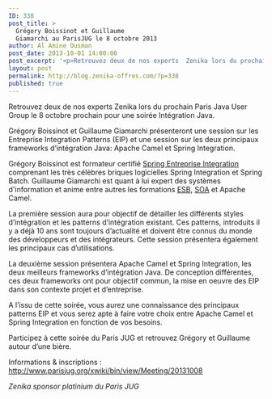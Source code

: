 ```yaml
---
ID: 338
post_title: >
  Grégory Boissinot et Guillaume
  Giamarchi au ParisJUG le 8 octobre 2013
author: Al Amine Ousman
post_date: 2013-10-01 14:00:00
post_excerpt: '<p>Retrouvez deux de nos experts  Zenika lors du prochain Paris Java User Group le 8 octobre prochain pour une soirée Intégration Java.</p>'
layout: post
permalink: http://blog.zenika-offres.com/?p=338
published: true
---
```

<p>Retrouvez deux de nos experts  Zenika lors du prochain Paris Java User Group le 8 octobre prochain pour une soirée Intégration Java.</p>
<!--more-->
<p>Grégory Boissinot et Guillaume Giamarchi présenteront une session sur les Entreprise Integration Patterns (EIP) et une session sur les deux principaux frameworks d’intégration Java: Apache Camel et Spring Integration.</p> <p>Grégory Boissinot est formateur certifié <a href="http://www.zenika.com/formation_enterprise_integration_avec_spring.html">Spring Entreprise Integration</a> comprenant les très célèbres briques logicielles Spring Integration et Spring Batch. Guillaume Giamarchi est quant à lui expert des systèmes d'information et anime entre autres les formations <a href="http://www.zenika.com/formation_esb.html">ESB</a>, <a href="http://www.zenika.com/formation-soa.html">SOA</a> et Apache Camel.</p> <p>La première session aura pour objectif de détailler les différents styles d’intégration et les patterns d’intégration existant. Ces patterns, introduits il y a déjà 10 ans sont toujours d’actualité et doivent être connus du monde des développeurs et des intégrateurs. Cette session présentera également les principaux cas d’utilisations.</p> <p>La deuxième session présentera Apache Camel et Spring Integration, les deux meilleurs frameworks d’intégration Java. De conception différentes, ces deux frameworks ont pour objectif commun, la mise en oeuvre des EIP dans son contexte projet et d’entreprise.</p> <p>A l’issu de cette soirée, vous aurez une connaissance des principaux patterns EIP et vous serez apte à faire votre choix entre Apache Camel et Spring Integration en fonction de vos besoins.</p> <p>Participez à cette soirée  du Paris JUG et retrouvez Grégory et Guillaume autour d’une bière.</p> <p>Informations &amp; inscriptions&nbsp;: <a href="http://www.parisjug.org/xwiki/bin/view/Meeting/20131008">http://www.parisjug.org/xwiki/bin/view/Meeting/20131008</a></p> <p><em>Zenika sponsor platinium du Paris JUG</em></p>